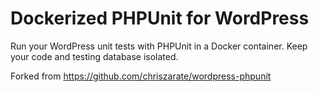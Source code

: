 # Dockerized PHPUnit for WordPress

Run your WordPress unit tests with PHPUnit in a Docker container. Keep your
code and testing database isolated.

Forked from https://github.com/chriszarate/wordpress-phpunit
